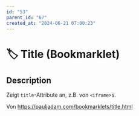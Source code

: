 ```yaml
---
id: "53"
parent_id: "67"
created_at: "2024-06-21 07:00:23"
---
```


# 🏷️ Title (Bookmarklet)

## Description

Zeigt `title`-Attribute an, z.B. von `<iframe>`s.

Von <https://pauljadam.com/bookmarklets/title.html>